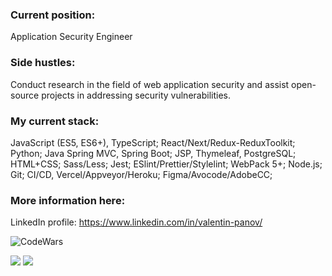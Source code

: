 ### Current position:
Application Security Engineer 

### Side hustles:

Сonduct research in the field of web application security and assist open-source projects in addressing security vulnerabilities.

### My current stack:
 JavaScript (ES5, ES6+), TypeScript;
 React/Next/Redux-ReduxToolkit;
 Python;
 Java Spring MVC, Spring Boot;
 JSP, Thymeleaf, PostgreSQL;
 HTML+CSS;
 Sass/Less;
 Jest;
 ESlint/Prettier/Stylelint;
 WebPack 5+;
 Node.js;
 Git;
 CI/CD, Vercel/Appveyor/Heroku;
 Figma/Avocode/AdobeCC;

### More information here:
LinkedIn profile: https://www.linkedin.com/in/valentin-panov/


![CodeWars](https://www.codewars.com/users/vPanov/badges/small)

<picture>
<source 
  srcset="https://github-readme-stats-valentin-panov.vercel.app/api?username=valentin-panov&show_icons=true&theme=dark"
  media="(prefers-color-scheme: dark)"
/>
<source
  srcset="https://github-readme-stats-valentin-panov.vercel.app/api?username=valentin-panov&show_icons=true"
  media="(prefers-color-scheme: light), (prefers-color-scheme: no-preference)"
/>
<img src="https://github-readme-stats-valentin-panov.vercel.app/api?username=valentin-panov&show_icons=true" />
</picture>


<picture>
<source 
  srcset="https://github-readme-stats-valentin-panov.vercel.app/api/top-langs/?username=valentin-panov&layout=compact&theme=dark"
  media="(prefers-color-scheme: dark)"
/>
<source
  srcset="https://github-readme-stats-valentin-panov.vercel.app/api/top-langs/?username=valentin-panov&layout=compact"
  media="(prefers-color-scheme: light), (prefers-color-scheme: no-preference)"
/>
<img src="https://github-readme-stats-valentin-panov.vercel.app/api/top-langs/?username=valentin-panov&layout=compact" />
</picture>

<!-- ![Top Langs](https://github-readme-stats-valentin-panov.vercel.app/api/top-langs/?username=valentin-panov&layout=compact) -->
